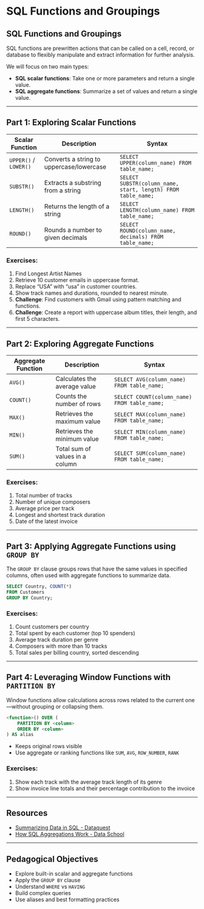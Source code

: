 
# SQL Functions and Groupings

## SQL Functions and Groupings

SQL functions are prewritten actions that can be called on a cell, record, or database to flexibly manipulate and extract information for further analysis.  

We will focus on two main types:

- **SQL scalar functions**: Take one or more parameters and return a single value.
- **SQL aggregate functions**: Summarize a set of values and return a single value.

---

## Part 1: Exploring Scalar Functions

| Scalar Function | Description                          | Syntax                                              |
|-----------------|--------------------------------------|-----------------------------------------------------|
| `UPPER()` / `LOWER()` | Converts a string to uppercase/lowercase | `SELECT UPPER(column_name) FROM table_name;`        |
| `SUBSTR()`      | Extracts a substring from a string   | `SELECT SUBSTR(column_name, start, length) FROM table_name;` |
| `LENGTH()`      | Returns the length of a string       | `SELECT LENGTH(column_name) FROM table_name;`       |
| `ROUND()`       | Rounds a number to given decimals    | `SELECT ROUND(column_name, decimals) FROM table_name;` |

### Exercises:
1. Find Longest Artist Names  
2. Retrieve 10 customer emails in uppercase format.  
3. Replace “USA” with “usa” in customer countries.  
4. Show track names and durations, rounded to nearest minute.  
5. **Challenge**: Find customers with Gmail using pattern matching and functions.  
6. **Challenge**: Create a report with uppercase album titles, their length, and first 5 characters.

---

## Part 2: Exploring Aggregate Functions

| Aggregate Function | Description                       | Syntax                                         |
|--------------------|-----------------------------------|------------------------------------------------|
| `AVG()`            | Calculates the average value      | `SELECT AVG(column_name) FROM table_name;`     |
| `COUNT()`          | Counts the number of rows         | `SELECT COUNT(column_name) FROM table_name;`   |
| `MAX()`            | Retrieves the maximum value       | `SELECT MAX(column_name) FROM table_name;`     |
| `MIN()`            | Retrieves the minimum value       | `SELECT MIN(column_name) FROM table_name;`     |
| `SUM()`            | Total sum of values in a column   | `SELECT SUM(column_name) FROM table_name;`     |

### Exercises:
1. Total number of tracks  
2. Number of unique composers  
3. Average price per track  
4. Longest and shortest track duration  
5. Date of the latest invoice

---

## Part 3: Applying Aggregate Functions using `GROUP BY`

The `GROUP BY` clause groups rows that have the same values in specified columns, often used with aggregate functions to summarize data.

```sql
SELECT Country, COUNT(*) 
FROM Customers 
GROUP BY Country;
```

### Exercises:
1. Count customers per country  
2. Total spent by each customer (top 10 spenders)  
3. Average track duration per genre  
4. Composers with more than 10 tracks  
5. Total sales per billing country, sorted descending

---

## Part 4: Leveraging Window Functions with `PARTITION BY`

Window functions allow calculations across rows related to the current one—without grouping or collapsing them.

```sql
<function>() OVER (
    PARTITION BY <column>
    ORDER BY <column>
) AS alias
```

- Keeps original rows visible
- Use aggregate or ranking functions like `SUM`, `AVG`, `ROW_NUMBER`, `RANK`

### Exercises:
1. Show each track with the average track length of its genre  
2. Show invoice line totals and their percentage contribution to the invoice

---

## Resources

- [Summarizing Data in SQL - Dataquest](https://www.dataquest.io/tutorial/summarizing-data-in-sql-tutorial/)
- [How SQL Aggregations Work - Data School](https://dataschool.com/how-to-teach-people-sql/how-sql-aggregations-work/)

---

## Pedagogical Objectives

- Explore built-in scalar and aggregate functions  
- Apply the `GROUP BY` clause  
- Understand `WHERE` vs `HAVING`  
- Build complex queries  
- Use aliases and best formatting practices
